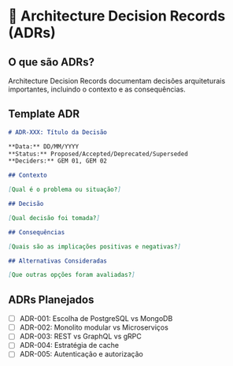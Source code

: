 # 📝 Architecture Decision Records (ADRs)

## O que são ADRs?

Architecture Decision Records documentam decisões arquiteturais importantes, incluindo o contexto e as consequências.

## Template ADR

```markdown
# ADR-XXX: Título da Decisão

**Data:** DD/MM/YYYY
**Status:** Proposed/Accepted/Deprecated/Superseded
**Deciders:** GEM 01, GEM 02

## Contexto

[Qual é o problema ou situação?]

## Decisão

[Qual decisão foi tomada?]

## Consequências

[Quais são as implicações positivas e negativas?]

## Alternativas Consideradas

[Que outras opções foram avaliadas?]
```

## ADRs Planejados

- [ ] ADR-001: Escolha de PostgreSQL vs MongoDB
- [ ] ADR-002: Monolito modular vs Microserviços
- [ ] ADR-003: REST vs GraphQL vs gRPC
- [ ] ADR-004: Estratégia de cache
- [ ] ADR-005: Autenticação e autorização
